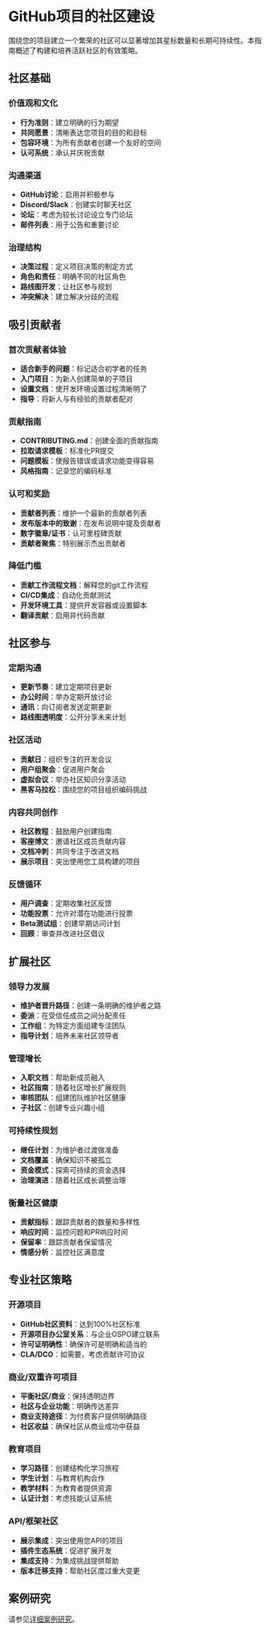 # GitHub项目的社区建设

围绕您的项目建立一个繁荣的社区可以显著增加其星标数量和长期可持续性。本指南概述了构建和培养活跃社区的有效策略。

## 社区基础

### 价值观和文化
- **行为准则**：建立明确的行为期望
- **共同愿景**：清晰表达您项目的目的和目标
- **包容环境**：为所有贡献者创建一个友好的空间
- **认可系统**：承认并庆祝贡献

### 沟通渠道
- **GitHub讨论**：启用并积极参与
- **Discord/Slack**：创建实时聊天社区
- **论坛**：考虑为较长讨论设立专门论坛
- **邮件列表**：用于公告和重要讨论

### 治理结构
- **决策过程**：定义项目决策的制定方式
- **角色和责任**：明确不同的社区角色
- **路线图开发**：让社区参与规划
- **冲突解决**：建立解决分歧的流程

## 吸引贡献者

### 首次贡献者体验
- **适合新手的问题**：标记适合初学者的任务
- **入门项目**：为新人创建简单的子项目
- **设置文档**：使开发环境设置过程清晰明了
- **指导**：将新人与有经验的贡献者配对

### 贡献指南
- **CONTRIBUTING.md**：创建全面的贡献指南
- **拉取请求模板**：标准化PR提交
- **问题模板**：使报告错误或请求功能变得容易
- **风格指南**：记录您的编码标准

### 认可和奖励
- **贡献者列表**：维护一个最新的贡献者列表
- **发布版本中的致谢**：在发布说明中提及贡献者
- **数字徽章/证书**：认可里程碑贡献
- **贡献者聚焦**：特别展示杰出贡献者

### 降低门槛
- **贡献工作流程文档**：解释您的git工作流程
- **CI/CD集成**：自动化贡献测试
- **开发环境工具**：提供开发容器或设置脚本
- **翻译贡献**：启用非代码贡献

## 社区参与

### 定期沟通
- **更新节奏**：建立定期项目更新
- **办公时间**：举办定期开放讨论
- **通讯**：向订阅者发送定期更新
- **路线图透明度**：公开分享未来计划

### 社区活动
- **贡献日**：组织专注的开发会议
- **用户组聚会**：促进用户聚会
- **虚拟会议**：举办社区知识分享活动
- **黑客马拉松**：围绕您的项目组织编码挑战

### 内容共同创作
- **社区教程**：鼓励用户创建指南
- **客座博文**：邀请社区成员贡献内容
- **文档冲刺**：共同专注于改进文档
- **展示项目**：突出使用您工具构建的项目

### 反馈循环
- **用户调查**：定期收集社区反馈
- **功能投票**：允许对潜在功能进行投票
- **Beta测试组**：创建早期访问计划
- **回顾**：审查并改进社区倡议

## 扩展社区

### 领导力发展
- **维护者晋升路径**：创建一条明确的维护者之路
- **委派**：在受信任成员之间分配责任
- **工作组**：为特定方面组建专注团队
- **指导计划**：培养未来社区领导者

### 管理增长
- **入职文档**：帮助新成员融入
- **社区指南**：随着社区增长扩展规则
- **审核团队**：组建团队维护社区健康
- **子社区**：创建专业兴趣小组

### 可持续性规划
- **继任计划**：为维护者过渡做准备
- **文档覆盖**：确保知识不被孤立
- **资金模式**：探索可持续的资金选择
- **治理演进**：随着社区成长调整治理

### 衡量社区健康
- **贡献指标**：跟踪贡献者的数量和多样性
- **响应时间**：监控问题和PR响应时间
- **保留率**：跟踪贡献者保留情况
- **情感分析**：监控社区满意度

## 专业社区策略

### 开源项目
- **GitHub社区资料**：达到100%社区标准
- **开源项目办公室关系**：与企业OSPO建立联系
- **许可证明确性**：确保许可是明确和适当的
- **CLA/DCO**：如需要，考虑贡献许可协议

### 商业/双重许可项目
- **平衡社区/商业**：保持透明边界
- **社区与企业功能**：明确传达差异
- **商业支持途径**：为付费客户提供明确路径
- **社区收益**：确保社区从商业成功中获益

### 教育项目
- **学习路径**：创建结构化学习旅程
- **学生计划**：与教育机构合作
- **教学材料**：为教育者提供资源
- **认证计划**：考虑技能认证系统

### API/框架社区
- **展示集成**：突出使用您API的项目
- **插件生态系统**：促进扩展开发
- **集成支持**：为集成挑战提供帮助
- **版本迁移支持**：帮助社区度过重大变更

## 案例研究

请参见[详细案例研究](../case-studies.md)。 